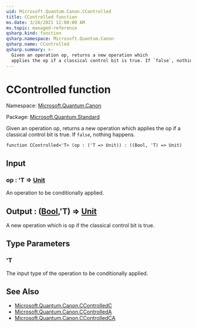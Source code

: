 ```yaml
---
uid: Microsoft.Quantum.Canon.CControlled
title: CControlled function
ms.date: 3/26/2021 12:00:00 AM
ms.topic: managed-reference
qsharp.kind: function
qsharp.namespace: Microsoft.Quantum.Canon
qsharp.name: CControlled
qsharp.summary: >-
  Given an operation op, returns a new operation which
  applies the op if a classical control bit is true. If `false`, nothing happens.
---
```


# CControlled function

Namespace: [Microsoft.Quantum.Canon](xref:Microsoft.Quantum.Canon)

Package: [Microsoft.Quantum.Standard](https://nuget.org/packages/Microsoft.Quantum.Standard)


Given an operation op, returns a new operation whichapplies the op if a classical control bit is true. If `false`, nothing happens.

```qsharp
function CControlled<'T> (op : ('T => Unit)) : ((Bool, 'T) => Unit)
```


## Input

### op : 'T => [Unit](xref:microsoft.quantum.lang-ref.unit) 

An operation to be conditionally applied.



## Output : ([Bool](xref:microsoft.quantum.lang-ref.bool),'T) => [Unit](xref:microsoft.quantum.lang-ref.unit) 

A new operation which is op if the classical control bit is true.

## Type Parameters

### 'T

The input type of the operation to be conditionally applied.

## See Also

- [Microsoft.Quantum.Canon.CControlledC](xref:Microsoft.Quantum.Canon.CControlledC)
- [Microsoft.Quantum.Canon.CControlledA](xref:Microsoft.Quantum.Canon.CControlledA)
- [Microsoft.Quantum.Canon.CControlledCA](xref:Microsoft.Quantum.Canon.CControlledCA)